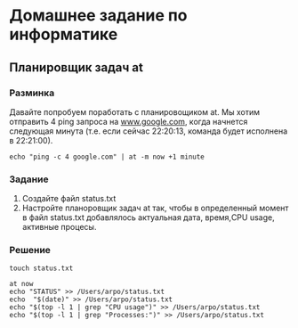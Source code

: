 # Домашнее задание по информатике
## Планировщик задач at

### Разминка
Давайте попробуем поработать с планировощиком at.
Мы хотим отправить 4 ping запроса на www.google.com, когда начнется следующая минута (т.е. если сейчас 22:20:13, команда будет исполнена в 22:21:00).
```
echo "ping -c 4 google.com" | at -m now +1 minute
```

### Задание

1. Создайте файл status.txt
2. Настройте планоровщик задач at так, чтобы в определенный момент в файл status.txt добавлялось актуальная дата, время,CPU usage, активные процесы.


### Решение
```
touch status.txt

at now
echo "STATUS" >> /Users/arpo/status.txt
echo  "$(date)" >> /Users/arpo/status.txt
echo "$(top -l 1 | grep "CPU usage")" >> /Users/arpo/status.txt
echo "$(top -l 1 | grep "Processes:")" >> /Users/arpo/status.txt
```

